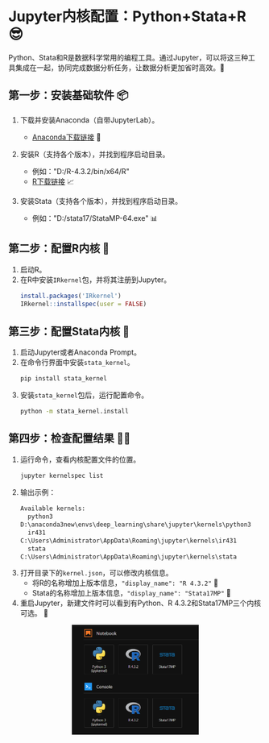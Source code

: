 # Jupyter内核配置：Python+Stata+R 😎

Python、Stata和R是数据科学常用的编程工具。通过Jupyter，可以将这三种工具集成在一起，协同完成数据分析任务，让数据分析更加省时高效。🚀

## 第一步：安装基础软件 📦

1. 下载并安装Anaconda（自带JupyterLab）。
   - [Anaconda下载链接](https://www.anaconda.com/download) 🐍

2. 安装R（支持各个版本），并找到程序启动目录。
   - 例如："D:/R-4.3.2/bin/x64/R"
   - [R下载链接](https://mirrors.tuna.tsinghua.edu.cn/CRAN/) 📈

3. 安装Stata（支持各个版本），并找到程序启动目录。
   - 例如："D:/stata17/StataMP-64.exe" 📊

## 第二步：配置R内核 🔧

1. 启动R。
2. 在R中安装`IRkernel`包，并将其注册到Jupyter。
   ```R
   install.packages('IRkernel')
   IRkernel::installspec(user = FALSE)
   ```

## 第三步：配置Stata内核 🔨

1. 启动Jupyter或者Anaconda Prompt。
2. 在命令行界面中安装`stata_kernel`。
   ```bash
   pip install stata_kernel
   ```
3. 安装`stata_kernel`包后，运行配置命令。
   ```bash
   python -m stata_kernel.install
   ```

## 第四步：检查配置结果 🕵️‍♂️

1. 运行命令，查看内核配置文件的位置。
   ```bash
   jupyter kernelspec list
   ```
2. 输出示例：
   ```
   Available kernels:
     python3    D:\anaconda3new\envs\deep_learning\share\jupyter\kernels\python3
     ir431      C:\Users\Administrator\AppData\Roaming\jupyter\kernels\ir431
     stata      C:\Users\Administrator\AppData\Roaming\jupyter\kernels\stata
   ```
3. 打开目录下的`kernel.json`，可以修改内核信息。
   - 将R的名称增加上版本信息，`"display_name": "R 4.3.2"` 📘
   - Stata的名称增加上版本信息，`"display_name": "Stata17MP"` 📙
4. 重启Jupyter，新建文件时可以看到有Python、R 4.3.2和Stata17MP三个内核可选。 🔄

<p align="center">
  <img src="result.png" width="50%"/>
</p>

